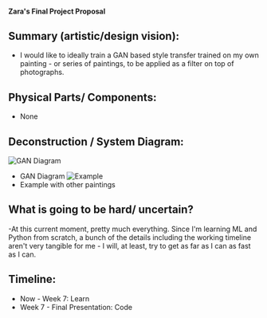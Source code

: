 #### Zara's Final Project Proposal

## Summary (artistic/design vision):
- I would like to ideally train a GAN based style transfer trained on my own painting - or series of paintings, to be applied as a filter on top of photographs.

## Physical Parts/ Components:
- None

## Deconstruction / System Diagram:

![GAN Diagram](https://www.lyrn.ai/wp-content/uploads/2018/12/GANs-overview.png)
* GAN Diagram
![Example](https://farm8.staticflickr.com/7911/40522426163_151f7efc05_o.png)
* Example with other paintings

## What is going to be hard/ uncertain?
-At this current moment, pretty much everything. Since I'm learning ML and Python from scratch, a bunch of the details including the working timeline aren't very tangible for me - I will, at least, try to get as far as I can as fast as I can.

## Timeline:
* Now - Week 7: Learn
* Week 7 - Final Presentation: Code


